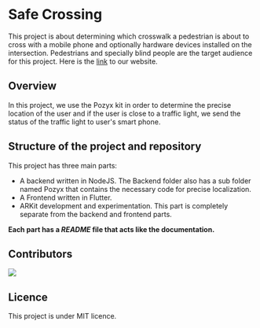# Safe Crossing
This project is about determining which crosswalk a pedestrian is about to cross with a mobile phone and optionally hardware devices installed on the intersection. Pedestrians and specially blind people are the target audience for this project. Here is the [link](https://osoc21.github.io/Safe-Crossing/) to our website.  

## Overview
In this project, we use the Pozyx kit in order to determine the precise location of the user and if the user is close to a traffic light, we send the status of the traffic light to user's smart phone.  

## Structure of the project and repository
This project has three main parts: 
- A backend written in NodeJS. The Backend folder also has a sub folder named Pozyx that contains the necessary code for precise localization.
- A Frontend written in Flutter. 
- ARKit development and experimentation. This part is completely separate from the backend and frontend parts.

**Each part has a *README* file that acts like the documentation.**

## Contributors

<a href="https://github.com/osoc21/Safe-Crossing/graphs/contributors">
  <img src="https://contrib.rocks/image?repo=osoc21/Safe-Crossing" />
</a>

## Licence 
This project is under MIT licence.